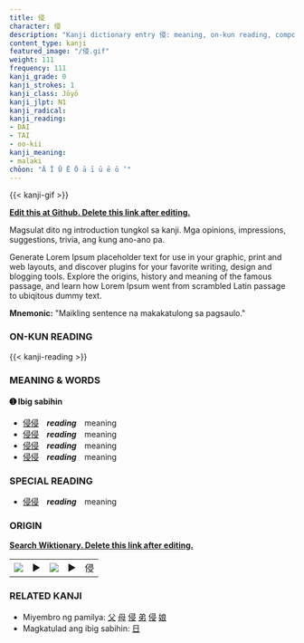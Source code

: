 ```yaml
---
title: 侵
character: 侵
description: "Kanji dictionary entry 侵: meaning, on-kun reading, compounds, origin, related kanji"
content_type: kanji
featured_image: "/侵.gif"
weight: 111
frequency: 111
kanji_grade: 0
kanji_strokes: 1
kanji_class: Jōyō
kanji_jlpt: N1
kanji_radical: 
kanji_reading: 
- DAI
- TAI
- oo-kii
kanji_meaning:
- malaki
chōon: "Ā Ī Ū Ē Ō ā ī ū ē ō ’"
---
```

[//]: # (Don't edit the line below. Kanji animated GIF code is automatically generated.)
{{< kanji-gif >}}

[//]: # (Edit below this line.)

**[Edit this at Github. Delete this link after editing.](https://github.com/tim0g/tim/tree/main/content/kanji/侵/index.md)**

Magsulat dito ng introduction tungkol sa kanji. Mga opinions, impressions, suggestions, trivia, ang kung ano-ano pa.

Generate Lorem Ipsum placeholder text for use in your graphic, print and web layouts, and discover plugins for your favorite writing, design and blogging tools. Explore the origins, history and meaning of the famous passage, and learn how Lorem Ipsum went from scrambled Latin passage to ubiqitous dummy text.
 
**Mnemonic:** "Maikling sentence na makakatulong sa pagsaulo."

### ON-KUN READING

[//]: # (Don't edit the line below. ON-KUN READING code is automatically generated.)
{{< kanji-reading >}}

### MEANING & WORDS

#### ➊ **Ibig sabihin**
  - [侵](../侵)[侵](../侵)　***reading***　meaning
  - [侵](../侵)[侵](../侵)　***reading***　meaning
  - [侵](../侵)[侵](../侵)　***reading***　meaning
  - [侵](../侵)[侵](../侵)　***reading***　meaning

### SPECIAL READING
  - [侵](../侵)[侵](../侵)　***reading***　meaning

### ORIGIN

**[Search Wiktionary. Delete this link after editing.](https://wiktionary.org/wiki/侵)**
<table class="kanji-table"><tr><td>
<img src="60px-侵-bronze.svg.png">
</td><td>▶</td><td>
<img src="60px-侵-oracle.svg.png">
</td><td>▶</td>
<td class="kanji-origin">侵</td>
</tr></table>

### RELATED KANJI
- Miyembro ng pamilya: [父](../父) [母](../母) [侵](../侵) [弟](../弟) [侵](../侵) [娘](../娘)
- Magkatulad ang ibig sabihin: [日](../日)
